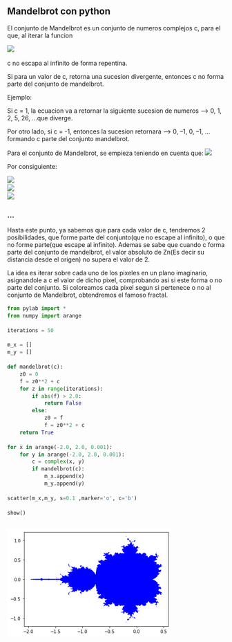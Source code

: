 ## Mandelbrot con python


El conjunto de Mandelbrot es un conjunto de numeros complejos c, para el que, al iterar la funcion

<img src="https://latex.codecogs.com/gif.latex?f(z)=z^2+c" /> 

c no escapa al infinito de forma repentina.

Si para un valor de c, retorna una sucesion divergente, entonces c no forma parte del conjunto de mandelbrot.

Ejemplo:

Si c = 1, la ecuacion va a retornar la siguiente sucesion de numeros --> 0, 1, 2, 5, 26, …que diverge.

Por otro lado, si c = -1, entonces la sucesion retornara --> 0, –1, 0, –1, …formando c parte del conjunto mandelbrot.

Para el conjunto de Mandelbrot, se empieza teniendo en cuenta que: <img src="https://latex.codecogs.com/gif.latex?z_0=0" /> 

Por consiguiente:

<img src="https://latex.codecogs.com/gif.latex?z_1=f(z_0)=z_0^2+(-1)=0^2+(-1)=-1" /> <br />
<img src="https://latex.codecogs.com/gif.latex?z_2=f(z_1)=z_1^2+(-1)=(-1)^2+(-1)=0" /> <br />
<img src="https://latex.codecogs.com/gif.latex?z_3=f(z_2)=z_2^2+(-1)=0^2+(-1)=-1" /> <br />
### ...

Hasta este punto, ya sabemos que para cada valor de c, tendremos 2 posibilidades, que forme parte del conjunto(que no escape al infinito), o que no forme parte(que escape al infinito). Ademas se sabe que cuando c forma parte del conjunto de mandelbrot, el valor absoluto de Zn(Es decir su distancia desde el origen) no supera el valor de 2.

La idea es iterar sobre cada uno de los pixeles en un plano imaginario, asignandole a c el valor de dicho pixel, comprobando asi si este forma o no parte del conjunto. Si coloreamos cada pixel segun si pertenece o no al conjunto de Mandelbrot, obtendremos el famoso fractal.  


```python
from pylab import *
from numpy import arange

iterations = 50

m_x = []
m_y = []

def mandelbrot(c):
    z0 = 0
    f = z0**2 + c
    for z in range(iterations):
        if abs(f) > 2.0:
            return False
        else:
            z0 = f
            f = z0**2 + c
    return True
  
for x in arange(-2.0, 2.0, 0.001):
    for y in arange(-2.0, 2.0, 0.001):
        c = complex(x, y)
        if mandelbrot(c):
            m_x.append(x)
            m_y.append(y)

scatter(m_x,m_y, s=0.1 ,marker='o', c='b')

show()
            
```


![png](output_1_0.png)



```python

```
